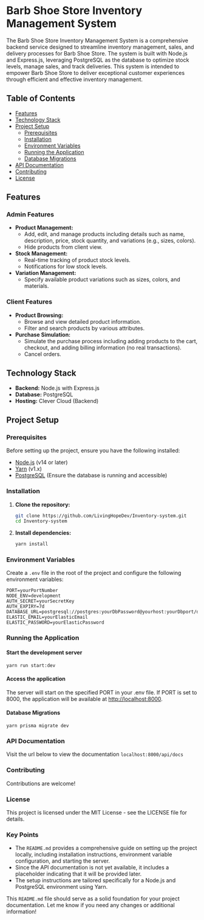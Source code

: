 # Barb Shoe Store Inventory Management System

The Barb Shoe Store Inventory Management System is a comprehensive backend service designed to streamline inventory management, sales, and delivery processes for Barb Shoe Store. The system is built with Node.js and Express.js, leveraging PostgreSQL as the database to optimize stock levels, manage sales, and track deliveries. This system is intended to empower Barb Shoe Store to deliver exceptional customer experiences through efficient and effective inventory management.

## Table of Contents

- [Features](#features)
- [Technology Stack](#technology-stack)
- [Project Setup](#project-setup)
  - [Prerequisites](#prerequisites)
  - [Installation](#installation)
  - [Environment Variables](#environment-variables)
  - [Running the Application](#running-the-application)
  - [Database Migrations](#database-migrations)
- [API Documentation](#api-documentation)
- [Contributing](#contributing)
- [License](#license)

## Features

### Admin Features

- **Product Management:**
  - Add, edit, and manage products including details such as name, description, price, stock quantity, and variations (e.g., sizes, colors).
  - Hide products from client view.
- **Stock Management:**
  - Real-time tracking of product stock levels.
  - Notifications for low stock levels.
- **Variation Management:**
  - Specify available product variations such as sizes, colors, and materials.

### Client Features

- **Product Browsing:**
  - Browse and view detailed product information.
  - Filter and search products by various attributes.
- **Purchase Simulation:**
  - Simulate the purchase process including adding products to the cart, checkout, and adding billing information (no real transactions).
  - Cancel orders.

## Technology Stack

- **Backend:** Node.js with Express.js
- **Database:** PostgreSQL
- **Hosting:** Clever Cloud (Backend)

## Project Setup

### Prerequisites

Before setting up the project, ensure you have the following installed:

- [Node.js](https://nodejs.org/) (v14 or later)
- [Yarn](https://yarnpkg.com/) (v1.x)
- [PostgreSQL](https://www.postgresql.org/) (Ensure the database is running and accessible)

### Installation

1. **Clone the repository:**

    ```bash
    git clone https://github.com/LivingHopeDev/Inventory-system.git
    cd Inventory-system
    ```

2. **Install dependencies:**

    ```bash
    yarn install
    ```

### Environment Variables

Create a `.env` file in the root of the project and configure the following environment variables:

```env
PORT=yourPortNumber
NODE_ENV=development
AUTH_SECRET=yourSecretKey
AUTH_EXPIRY=7d
DATABASE_URL=postgresql://postgres:yourDbPassword@yourhost:yourDbport/dbName
ELASTIC_EMAIL=yourElasticEmail
ELASTIC_PASSWORD=yourElasticPassword

```

### Running the Application

#### Start the development server

```
yarn run start:dev

```

#### Access the application

The server will start on the specified PORT in your .env file. If PORT is set to 8000, the application will be available at <http://localhost:8000>.

#### Database Migrations

```
yarn prisma migrate dev
```

### API Documentation

Visit the url below to view the documentation
```localhost:8000/api/docs```

### Contributing

Contributions are welcome!

### License

This project is licensed under the MIT License - see the LICENSE file for details.

### Key Points

- The `README.md` provides a comprehensive guide on setting up the project locally, including installation instructions, environment variable configuration, and starting the server.
- Since the API documentation is not yet available, it includes a placeholder indicating that it will be provided later.
- The setup instructions are tailored specifically for a Node.js and PostgreSQL environment using Yarn.

This `README.md` file should serve as a solid foundation for your project documentation. Let me know if you need any changes or additional information!
